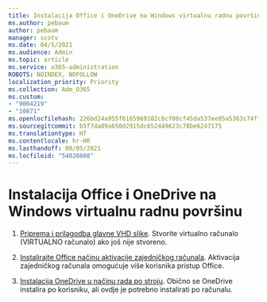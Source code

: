 ```yaml
---
title: Instalacija Office i OneDrive na Windows virtualnu radnu površinu
ms.author: pebaum
author: pebaum
manager: scotv
ms.date: 04/5/2021
ms.audience: Admin
ms.topic: article
ms.service: o365-administration
ROBOTS: NOINDEX, NOFOLLOW
localization_priority: Priority
ms.collection: Adm_O365
ms.custom:
- "9004219"
- "10871"
ms.openlocfilehash: 226bd24a955f6165969102c8cf00cf45da537ee05a5363c74f1dfd055d922e1d
ms.sourcegitcommit: b5f7da89a650d2915dc652449623c78be6247175
ms.translationtype: HT
ms.contentlocale: hr-HR
ms.lasthandoff: 08/05/2021
ms.locfileid: "54028608"
---
```

# <a name="install-office-and-onedrive-on-windows-virtual-desktop"></a>Instalacija Office i OneDrive na Windows virtualnu radnu površinu

1. [Priprema i prilagodba glavne VHD slike](https://docs.microsoft.com/azure/virtual-desktop/set-up-customize-master-image). Stvorite virtualno računalo (VIRTUALNO računalo) ako još nije stvoreno.

1. [Instalirajte Office načinu aktivacije zajedničkog računala](https://docs.microsoft.com/azure/virtual-desktop/install-office-on-wvd-master-image#install-office-in-shared-computer-activation-mode). Aktivacija zajedničkog računala omogućuje više korisnika pristup Office.

1. [Instalacija OneDrive u načinu rada po stroju](https://docs.microsoft.com/azure/virtual-desktop/install-office-on-wvd-master-image#install-onedrive-in-per-machine-mode). Obično se OneDrive instalira po korisniku, ali ovdje je potrebno instalirati po računalu.